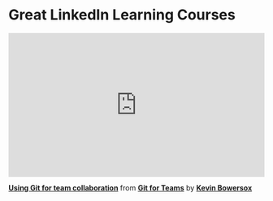 <h1>Great LinkedIn Learning Courses</h1>

<div style="position:relative;height:0;padding-bottom:56.25%"><iframe width="640" height="360" src="https://www.linkedin.com/learning/embed/git-for-teams/using-git-for-team-collaboration?autoplay=false&claim=AQGqQFBvIueSmgAAAYLLvyifYKaaboMd_I7hRo2K2V0eC6SADT6kEelL7TzkVvQUjuqK8XVu2F9vd5c6jUIa-gDTuiQrJJKaBQtAbapIHJ1GmHc2qjlMY2ffhVVCWNtvS9jo8sh03F2rTilrfA5vhQ1YVrBYU-MP_iho4aPJBVPTGsd6_2-r_mU9uMujwFM4OZKIhc9ROSCTXgRKjhUkHqba7tOPVJwa7JirMvNPAbr-80Ux-PSoX3_ozESdd1gJLnZ-nD9X-oxJYIPZGdaJCi_SRqps5QFy-a97rKc-JveAi2hbgf2HAK1Sm1NC1dfv7a-OXVHV4Hn5ruW3dQbT5avQhe61iixehwt0ngFquK8spmD4rJc6KWx5s6A7vU4Y-uDZPgiYjGnffT1-mMK8cA-2HcPSgxxBxiYOa6zKp9dTpNC76mY456hRV7rZDvBAml-g2wblWON8bhF_-T_gLtSWaMl2TBF3gp0PipmDkUgZi2CCOdrDJbm71F6WSXfhho-vny2eTrf0_w5zEk-C2-HUzI8Nw2SBWoFnWs35-CBXuHcF4iyDEJ01_1ZAxeLwyfjme-2Nd-yWLMzTzHKuohvVD4cwxnTsZtKCqaKnGqWRPEgfQmWuTyivcwGYeYaQ0NgtDiOawOar0EIWravhzHaIFcoS-8y1jPNnITq4LCJiHsTZtemwCkYh0eWlLPvpofGK0KUvz5teTt7ANdHdxo-KQFKuu0tG2bOumI_GhHOPAnbxxWHc615I38ykvwh8c9gLelGuWjokqRPQKz_Ep_AUKf63SN3Zmr_LDSRpi6zmfPmKqxD5AIrHS3k0XD8jVrRHpC7ASkxgMdxDJVrMzdN-cPT9iHKG5_knrKR3rCX1kCX4mk-qEOOcNKDhW1kyOLSmM2KFWX7p6wkeS0yN9ffmW-HTaRRsaD2VO2uax6bFFYXhdlxVN0zyMYN37MA1AmJ6XDes-KESXYq0eKqjaia_KBWmlFOj_QrKZbq-ECjOyVVbcSSEITRSCEyc0txZyuNpJXGbH1zQg3UNdc8nKRRqrRmono7OnqkbtlZigxRYZJdqh93Q7WxKxY6Tirb9Gkeqlm1YK-I8X96uHfvv0Ib3W5eO6Tt8Q1VBVmmkeRJ-68qjG34-QdF3UlD0Fbzt9Kixlp4m1Aww6yZlI-ZDRqVQxKEEv3AgJHmD5ZmIGIXnM2k&lipi=urn%3Ali%3Apage%3Ad_learning_content%3BzOV6xTXXRkmcfeRNS8GruQ%3D%3D&licu" mozallowfullscreen="true" webkitallowfullscreen="true" allowfullscreen="true" frameborder="0" style="position:absolute;width:100%;height:100%;left:0"></iframe></div><p><strong><a href="https://www.linkedin.com/learning/git-for-teams/using-git-for-team-collaboration?trk=embed_lil">Using Git for team collaboration</a></strong> from <strong><a href="https://www.linkedin.com/learning/git-for-teams?trk=embed_lil">Git for Teams</a></strong> by <strong><a href="https://www.linkedin.com/learning/instructors/kevin-bowersox?trk=embed_lil">Kevin Bowersox</a></strong></p>
